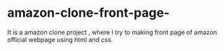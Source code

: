 # amazon-clone-front-page-
It is a amazon clone project , where I try to making front page of amazon official webpage using html and css.
